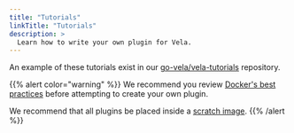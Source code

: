 ```yaml
---
title: "Tutorials"
linkTitle: "Tutorials"
description: >
  Learn how to write your own plugin for Vela.
---
```


An example of these tutorials exist in our [go-vela/vela-tutorials](https://github.com/go-vela/vela-tutorials/tree/master/plugins) repository.

{{% alert color="warning" %}}
We recommend you review [Docker's best practices](https://docs.docker.com/develop/develop-images/dockerfile_best-practices/) before attempting to create your own plugin.

We recommend that all plugins be placed inside a [scratch image](https://hub.docker.com/_/scratch).
{{% /alert %}}
